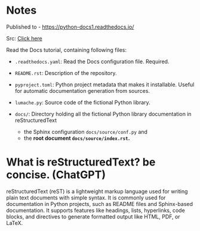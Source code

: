 # Notes

Published to - https://python-docs1.readthedocs.io/

Src: [Click here](https://docs.readthedocs.com/platform/stable/tutorial/index.html#preparing-your-repository-on-github)

Read the Docs tutorial, containing following files:

- `.readthedocs.yaml`: Read the Docs configuration file. Required.

- `README.rst`: Description of the repository.

- `pyproject.toml`: Python project metadata that makes it installable. Useful for automatic documentation generation from sources.

- `lumache.py`: Source code of the fictional Python library.

- `docs/`: Directory holding all the fictional Python library documentation in reStructuredText
  - the Sphinx configuration `docs/source/conf.py` and
  - the **root document `docs/source/index.rst`.**

# What is reStructuredText? be concise. (ChatGPT)

reStructuredText (reST) is a lightweight markup language used for writing plain text documents with simple syntax. It is commonly used for documentation in Python projects, such as README files and Sphinx-based documentation. It supports features like headings, lists, hyperlinks, code blocks, and directives to generate formatted output like HTML, PDF, or LaTeX.
